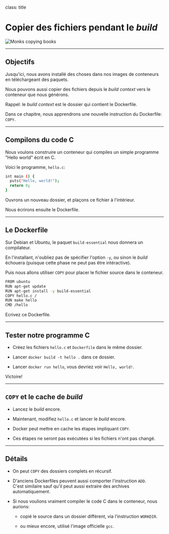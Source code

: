
class: title

# Copier des fichiers pendant le _build_

![Monks copying books](images/title-copying-files-during-build.jpg)

---

## Objectifs

Jusqu'ici, nous avons installé des choses dans nos images de conteneurs
en téléchargeant des paquets.

Nous pouvons aussi copier des fichiers depuis le *build context* vers le
conteneur que nous générons.

Rappel: le *build context* est le dossier qui contient le Dockerfile.

Dans ce chapitre, nous apprendrons une nouvelle instruction du Dockerfile: `COPY`.

---

## Compilons du code C

Nous voulons construire un conteneur qui compiles un simple programme "Hello world" écrit en C.

Voici le programme, `hello.c`:

```bash
int main () {
  puts("Hello, world!");
  return 0;
}
```

Ouvrons un nouveau dossier, et plaçons ce fichier à l'intérieur.

Nous écrirons ensuite le Dockerfile.

---

## Le Dockerfile

Sur Debian et Ubuntu, le paquet `build-essential` nous donnera un compilateur.

En l'installant, n'oubliez pas de spécifier l'option `-y`, ou sinon le _build_ échouera
(puisque cette phase ne peut pas être intéractive).

Puis nous allons utiliser `COPY` pour placer le fichier source dans le conteneur.

```bash
FROM ubuntu
RUN apt-get update
RUN apt-get install -y build-essential
COPY hello.c /
RUN make hello
CMD /hello
```

Ecrivez ce Dockerfile.

---

## Tester notre programme C

* Créez les fichiers `hello.c` et `Dockerfile` dans le même dossier.

* Lancer `docker build -t hello .` dans ce dossier.

* Lancer `docker run hello`, vous devriez voir `Hello, world!`.

Victoire!

---

## `COPY` et le cache de _build_

* Lancez le _build_ encore.

* Maintenant, modifiez `hello.c` et lancer le _build_ encore.

* Docker peut mettre en cache les étapes impliquant `COPY`.

* Ces étapes ne seront pas exécutées si les fichiers n'ont pas changé.

---

## Détails

* On peut `COPY` des dossiers complets en récursif.

* D'anciens Dockerfiles peuvent aussi comporter l'instruction `ADD`.
  <br/>C'est similaire sauf qu'il peut aussi extraire des archives automatiquement.

* Si nous voulions vraiment compiler le code C dans le conteneur, nous aurions:

  * copié le source dans un dossier différent, via l'instruction `WORKDIR`.

  * ou mieux encore, utilisé l'image officielle `gcc`.
